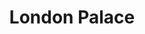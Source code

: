 ---
pid: FS311
title: London Palace
location_transcription: 
zipcode: 
outside_phl: 
neighborhood: 
age: 
age_range: 
instagram: 
image_file_name: FS_311.jpg
proposal_transcription: 
topic: Unknown
topic_summary: '0'
type: Other No Form
keywords_other: 
credit: 
image_labels: 
twitter: 
facebook: 
permalink: "/monuments/fs311/"
layout: item-page
---